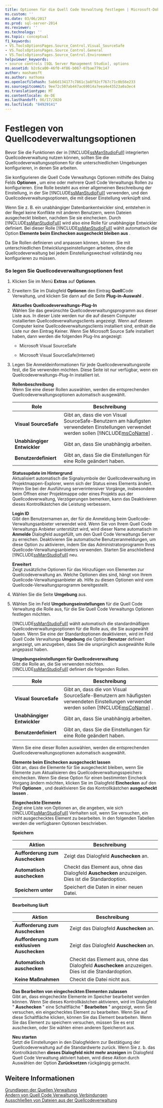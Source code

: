 ```yaml
---
title: Optionen für die Quell Code Verwaltung festlegen | Microsoft-Dokumentation
ms.custom: ''
ms.date: 03/06/2017
ms.prod: sql-server-2014
ms.reviewer: ''
ms.technology: ''
ms.topic: conceptual
f1_keywords:
- VS.ToolsOptionsPages.Source_Control.Visual_SourceSafe
- VS.ToolsOptionsPages.Source_Control.General
- VS.ToolsOptionsPages.Source_Control.Environment
helpviewer_keywords:
- source controls [SQL Server Management Studio], options
ms.assetid: b2c6ca00-46f0-4f86-b067-07bae779c147
author: mashamsft
ms.author: mathoma
ms.openlocfilehash: 5ab6d134177c7861c3a8f92cf767c71c0b56e233
ms.sourcegitcommit: 9ee72c507ab447ac69014a7eea4e43523a0a3ec4
ms.translationtype: MT
ms.contentlocale: de-DE
ms.lasthandoff: 06/17/2020
ms.locfileid: "84929141"
---
```

# <a name="set-source-control-options"></a>Festlegen von Quellcodeverwaltungsoptionen
  Bevor Sie die Funktionen der in [!INCLUDE[ssManStudioFull](../includes/ssmanstudiofull-md.md)] integrierten Quellcodeverwaltung nutzen können, sollten Sie die Quellcodeverwaltungsoptionen für die unterschiedlichen Umgebungen konfigurieren, in denen Sie arbeiten.  
  
 Sie konfigurieren die Quell Code Verwaltungs Optionen mithilfe des Dialog Felds **Optionen** , um eine oder mehrere Quell Code Verwaltungs Rollen zu konfigurieren. Eine Rolle besteht aus einer allgemeinen Beschreibung der Einstellung, in der Sie [!INCLUDE[ssManStudioFull](../includes/ssmanstudiofull-md.md)] verwenden, und den Quellcodeverwaltungsoptionen, die mit dieser Einstellung verknüpft sind.  
  
 Wenn Sie z. B. ein unabhängiger Datenbankentwickler sind, entstehen in der Regel keine Konflikte mit anderen Benutzern, wenn Dateien ausgecheckt bleiben, nachdem Sie sie einchecken. Durch [!INCLUDE[ssManStudioFull](../includes/ssmanstudiofull-md.md)] wird also eine Rolle für unabhängige Entwickler definiert. Bei dieser Rolle [!INCLUDE[ssManStudioFull](../includes/ssmanstudiofull-md.md)] wählt automatisch die Option **Elemente beim Einchecken ausgecheckt bleiben aus** .  
  
 Da Sie Rollen definieren und anpassen können, können Sie mit unterschiedlichen Entwicklungseinstellungen arbeiten, ohne die Quellcodeverwaltung bei jedem Einstellungswechsel vollständig neu konfigurieren zu müssen.  
  
### <a name="to-set-source-control-options"></a>So legen Sie Quellcodeverwaltungsoptionen fest  
  
1.  Klicken Sie im Menü **Extras** auf **Optionen**.  
  
2.  Erweitern Sie im Dialogfeld **Optionen** den Eintrag **Quell**Code Verwaltung, und klicken Sie dann auf die Seite **Plug-in-Auswahl** .  
  
     **Aktuelles Quellcodeverwaltungs-Plug-In**  
     Wählen Sie das gewünschte Quellcodeverwaltungsprogramm aus dieser Liste aus. In dieser Liste werden nur die auf diesem Computer installierten Quellcodeverwaltungsclients angezeigt. Wenn auf diesem Computer keine Quellcodeverwaltungsclients installiert sind, enthält die Liste nur den Eintrag Keiner. Wenn Sie Microsoft Source Safe installiert haben, dann werden die folgenden Plug-Ins angezeigt:  
  
    -   Microsoft Visual SourceSafe  
  
    -   Microsoft Visual SourceSafe(Internet)  
  
3.  Legen Sie Anmeldeinformationen für jede Quellcodeverwaltungsrolle fest, die Sie verwenden möchten. Diese Seite ist nur verfügbar, wenn ein Quellcodeverwaltungs-Plug-In installiert ist.  
  
     **Rollenbeschreibung**  
     Wenn Sie eine dieser Rollen auswählen, werden die entsprechenden Quellcodeverwaltungsoptionen automatisch ausgewählt.  
  
    |Role|Beschreibung|  
    |----------|-----------------|  
    |**Visual SourceSafe**|Gibt an, dass die von Visual SourceSafe-Benutzern am häufigsten verwendeten Einstellungen verwendet werden sollen [!INCLUDE[msCoName](../includes/msconame-md.md)] .|  
    |**Unabhängiger Entwickler**|Gibt an, dass Sie unabhängig arbeiten.|  
    |**Benutzerdefiniert**|Gibt an, dass Sie die Einstellungen für eine Rolle geändert haben.|  
  
     **Statusupdate im Hintergrund**  
     Aktualisiert automatisch die Signalsymbole der Quellcodeverwaltung im Projektmappen-Explorer, wenn sich der Status eines Elements ändert. Wenn Sie bei der Ausführung serverintensiver Vorgänge, insbesondere beim Öffnen einer Projektmappe oder eines Projekts aus der Quellcodeverwaltung, Verzögerungen bemerken, kann das Deaktivieren dieses Kontrollkästchen die Leistung verbessern.  
  
     **Login ID**  
     Gibt den Benutzernamen an, der für die Anmeldung beim Quellcode-Verwaltungsanbieter verwendet wird. Wenn Sie von Ihrem Quell Code Verwaltungs Anbieter unterstützt wird, wird dieser Name automatisch im **Anmelde** Dialogfeld ausgefüllt, um den Quell Code Verwaltungs Server zu erreichen. Deaktivieren Sie automatische Benutzeranmeldungen, um diese Option zu aktivieren, indem Sie das Administratorprogramm Ihres Quellcode-Verwaltungsanbieters verwenden. Starten Sie anschließend [!INCLUDE[ssManStudioFull](../includes/ssmanstudiofull-md.md)] neu.  
  
     **Erweitert**  
     Zeigt zusätzliche Optionen für das Hinzufügen von Elementen zur Quellcodeverwaltung an. Welche Optionen dies sind, hängt von Ihrem Quellcode-Verwaltungsanbieter ab. Hilfe zu diesen Optionen wird vom Quellcode-Verwaltungsprogramm bereitgestellt.  
  
4.  Wählen Sie die Seite **Umgebung** aus.  
  
5.  Wählen Sie im Feld **Umgebungseinstellungen** für die Quell Code Verwaltung die Rolle aus, für die Sie Quell Code Verwaltungs Optionen festlegen möchten.  
  
     [!INCLUDE[ssManStudioFull](../includes/ssmanstudiofull-md.md)] wählt automatisch die standardmäßigen Quellcodeverwaltungsoptionen für die Rolle aus, die Sie ausgewählt haben. Wenn Sie eine der Standardoptionen deaktivieren, wird im Feld Quell Code Verwaltungs **Umgebung** die Option **Benutzer** definiert angezeigt, um anzugeben, dass Sie die ursprünglich ausgewählte Rolle angepasst haben.  
  
     **Umgebungseinstellungen für Quellcodeverwaltung**  
     Gibt die Rolle an, die Sie verwenden möchten. [!INCLUDE[ssManStudioFull](../includes/ssmanstudiofull-md.md)] definiert die folgenden Rollen.  
  
    |Role|Beschreibung|  
    |----------|-----------------|  
    |**Visual SourceSafe**|Gibt an, dass die von Visual SourceSafe-Benutzern am häufigsten verwendeten Einstellungen verwendet werden sollen [!INCLUDE[msCoName](../includes/msconame-md.md)] .|  
    |**Unabhängiger Entwickler**|Gibt an, dass Sie unabhängig arbeiten.|  
    |**Benutzerdefiniert**|Gibt an, dass Sie die Einstellungen für eine Rolle geändert haben.|  
  
     Wenn Sie eine dieser Rollen auswählen, werden die entsprechenden Quellcodeverwaltungsoptionen automatisch ausgewählt.  
  
     **Elemente beim Einchecken ausgecheckt lassen**  
     Gibt an, dass die Elemente für Sie ausgecheckt bleiben, wenn Sie Elemente zum Aktualisieren des Quellcodeverwaltungsspeichers einchecken. Wenn Sie diese Option für einen bestimmten Eincheck Vorgang ändern möchten, klicken Sie im Dialogfeld **Einchecken** auf den Pfeil **Optionen** , und deaktivieren Sie das Kontrollkästchen **ausgecheckt lassen** .  
  
     **Eingecheckte Elemente**  
     Zeigt eine Liste von Optionen an, die angeben, wie sich [!INCLUDE[ssManStudioFull](../includes/ssmanstudiofull-md.md)] Verhalten soll, wenn Sie versuchen, ein nicht ausgechecktes Element zu bearbeiten. In den folgenden Tabellen werden die verfügbaren Optionen beschrieben.  
  
     **Speichern**  
  
    |Aktion|Beschreibung|  
    |------------|-----------------|  
    |**Aufforderung zum Auschecken**|Zeigt das Dialogfeld **Auschecken** an.|  
    |**Automatisch auschecken**|Checkt das Element aus, ohne das Dialogfeld **Auschecken** anzuzeigen. Dies ist die Standardoption.|  
    |**Speichern unter**|Speichert die Daten in einer neuen Datei.|  
  
     **Bearbeitung läuft**  
  
    |Aktion|Beschreibung|  
    |------------|-----------------|  
    |**Aufforderung zum Auschecken**|Zeigt das Dialogfeld **Auschecken** an.|  
    |**Aufforderung zum exklusiven Auschecken**|Zeigt das Dialogfeld **Auschecken** an.|  
    |**Automatisch auschecken**|Checkt das Element aus, ohne das Dialogfeld **Auschecken** anzuzeigen. Dies ist die Standardoption.|  
    |**Keine Maßnahmen**|Checkt die Datei nicht aus.|  
  
     **Das Bearbeiten von eingecheckten Elementen zulassen**  
     Gibt an, dass eingecheckte Elemente im Speicher bearbeitet werden können. Wenn Sie dieses Kontrollkästchen aktivieren, wird im Dialogfeld " **Auschecken** " eine Schaltfläche " **Bearbeiten** " angezeigt, wenn Sie versuchen, ein eingechecktes Element zu bearbeiten. Wenn Sie auf diese Schaltfläche klicken, können Sie das Element bearbeiten. Wenn Sie das Element zu speichern versuchen, müssen Sie es erst auschecken, oder Sie wählen einen anderen Speicherort aus.  
  
     **Neu starten**  
     Setzt die Einstellungen in den Dialogfeldern zur Bestätigung der Quellcodeverwaltung auf die Standardwerte zurück. Wenn Sie z. b. das Kontrollkästchen **dieses Dialogfeld nicht mehr anzeigen** im Dialogfeld Quell Code Verwaltung aktiviert haben, wird diese Aktion durch Auswählen der Option **Zurücksetzen** rückgängig gemacht.  
  
## <a name="see-also"></a>Weitere Informationen  
 [Grundlagen der Quellen Verwaltung](../../2014/database-engine/source-control-basics.md)   
 [Ändern von Quell Code Verwaltungs Verbindungen](../../2014/database-engine/change-source-control-connections.md)   
 [Ausschließen von Dateien aus der Quellcodeverwaltung](../../2014/database-engine/exclude-files-from-source-control.md)  
  
  
